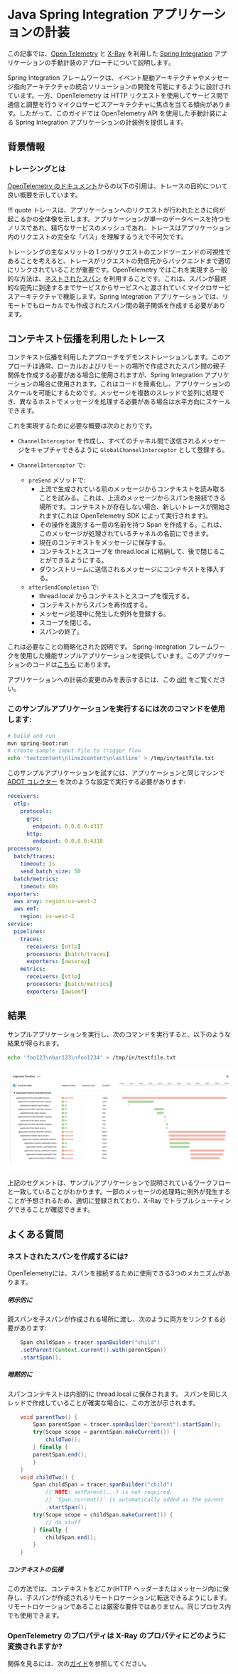# Java Spring Integration アプリケーションの計装

この記事では、[Open Telemetry](https://opentelemetry.io/) と [X-Ray](https://aws.amazon.com/xray/) を利用した [Spring Integration](https://docs.spring.io/spring-integration/reference/html/overview.html) アプリケーションの手動計装のアプローチについて説明します。

Spring Integration フレームワークは、イベント駆動アーキテクチャやメッセージ指向アーキテクチャの統合ソリューションの開発を可能にするように設計されています。一方、OpenTelemetry は HTTP リクエストを使用してサービス間で通信と調整を行うマイクロサービスアーキテクチャに焦点を当てる傾向があります。したがって、このガイドでは OpenTelemetry API を使用した手動計装による Spring Integration アプリケーションの計装例を提供します。

## 背景情報

### トレーシングとは

[OpenTelemetry のドキュメント](https://opentelemetry.io/docs/concepts/signals/traces/)からの以下の引用は、トレースの目的について良い概要を示しています。

!!! quote
    トレースは、アプリケーションへのリクエストが行われたときに何が起こるかの全体像を示します。アプリケーションが単一のデータベースを持つモノリスであれ、精巧なサービスのメッシュであれ、トレースはアプリケーション内のリクエストの完全な「パス」を理解するうえで不可欠です。

トレーシングの主なメリットの 1 つがリクエストのエンドツーエンドの可視性であることを考えると、トレースがリクエストの発信元からバックエンドまで適切にリンクされていることが重要です。OpenTelemetry ではこれを実現する一般的な方法は、[ネストされたスパン](https://opentelemetry.io/docs/instrumentation/java/manual/#create-nested-spans) を利用することです。これは、スパンが最終的な宛先に到達するまでサービスからサービスへと渡されていくマイクロサービスアーキテクチャで機能します。Spring Integration アプリケーションでは、リモートでもローカルでも作成されたスパン間の親子関係を作成する必要があります。

## コンテキスト伝播を利用したトレース

コンテキスト伝播を利用したアプローチをデモンストレーションします。このアプローチは通常、ローカルおよびリモートの場所で作成されたスパン間の親子関係を作成する必要がある場合に使用されますが、Spring Integration アプリケーションの場合に使用されます。これはコードを簡素化し、アプリケーションのスケールを可能にするためです。メッセージを複数のスレッドで並列に処理でき、異なるホストでメッセージを処理する必要がある場合は水平方向にスケールできます。

これを実現するために必要な概要は次のとおりです。

- ```ChannelInterceptor``` を作成し、すべてのチャネル間で送信されるメッセージをキャプチャできるように ```GlobalChannelInterceptor``` として登録する。

- ```ChannelInterceptor``` で:
  - ```preSend``` メソッドで:
    - 上流で生成されている前のメッセージからコンテキストを読み取ることを試みる。これは、上流のメッセージからスパンを接続できる場所です。コンテキストが存在しない場合、新しいトレースが開始されます(これは OpenTelemetry SDK によって実行されます)。
    - その操作を識別する一意の名前を持つ Span を作成する。これは、このメッセージが処理されているチャネルの名前にできます。
    - 現在のコンテキストをメッセージに保存する。
    - コンテキストとスコープを thread.local に格納して、後で閉じることができるようにする。 
    - ダウンストリームに送信されるメッセージにコンテキストを挿入する。
  - ```afterSendCompletion``` で:
    - thread.local からコンテキストとスコープを復元する。
    - コンテキストからスパンを再作成する。
    - メッセージ処理中に発生した例外を登録する。
    - スコープを閉じる。
    - スパンの終了。

これは必要なことの簡略化された説明です。 Spring-Integration フレームワークを使用した機能サンプルアプリケーションを提供しています。このアプリケーションのコードは[こちら](https://github.com/rapphil/spring-integration-samples/tree/rapphil-5.5.x-otel/applications/file-split-ftp) にあります。

アプリケーションへの計装の変更のみを表示するには、この [diff](https://github.com/rapphil/spring-integration-samples/compare/30e01ce9eefd8dae288eca44013810afa8c1a585..6f056a76350340a9658db0cad7fc12dbda505437) をご覧ください。

### このサンプルアプリケーションを実行するには次のコマンドを使用します:

``` bash
# build and run
mvn spring-boot:run
# create sample input file to trigger flow
echo 'testcontent\nline2content\nlastline' > /tmp/in/testfile.txt
```

このサンプルアプリケーションを試すには、アプリケーションと同じマシンで [ADOT コレクター](https://aws-otel.github.io/docs/getting-started/collector) を次のような設定で実行する必要があります:

``` yaml
receivers:
  otlp:
    protocols:
      grpc: 
        endpoint: 0.0.0.0:4317
      http:
        endpoint: 0.0.0.0:4318
processors:
  batch/traces:
    timeout: 1s
    send_batch_size: 50
  batch/metrics:
    timeout: 60s
exporters:
  aws xray: region:us-west-2
  aws emf:
    region: us-west-2
service:
  pipelines:
    traces:
      receivers: [otlp]
      processors: [batch/traces]
      exporters: [awsxray]
    metrics:
      receivers: [otlp]
      processors: [batch/metrics]
      exporters: [awsemf]
```

## 結果

サンプルアプリケーションを実行し、次のコマンドを実行すると、以下のような結果が得られます。

``` bash
echo 'foo123\nbar123\nfoo1234' > /tmp/in/testfile.txt
```

![X-Ray の結果](x-ray-results.png)

上記のセグメントは、サンプルアプリケーションで説明されているワークフローと一致していることがわかります。一部のメッセージの処理時に例外が発生することが予想されるため、適切に登録されており、X-Ray でトラブルシューティングできることが確認できます。

## よくある質問

### ネストされたスパンを作成するには?

OpenTelemetryには、スパンを接続するために使用できる3つのメカニズムがあります。

##### 明示的に

親スパンを子スパンが作成される場所に渡し、次のように両方をリンクする必要があります:

``` java
    Span childSpan = tracer.spanBuilder("child")
    .setParent(Context.current().with(parentSpan)) 
    .startSpan();
```

##### 暗黙的に

スパンコンテキストは内部的に thread.local に保存されます。
スパンを同じスレッドで作成していることが確実な場合に、この方法が示されます。

``` java
    void parentTwo() {
        Span parentSpan = tracer.spanBuilder("parent").startSpan(); 
        try(Scope scope = parentSpan.makeCurrent()) {
            childTwo(); 
        } finally {
        parentSpan.end(); 
        }
    }
    void childTwo() {
        Span childSpan = tracer.spanBuilder("child")
            // NOTE: setParent(...) is not required;
            // `Span.current()` is automatically added as the parent 
            .startSpan();
        try(Scope scope = childSpan.makeCurrent()) { 
            // do stuff
        } finally {
            childSpan.end();
        } 
    }
```

##### コンテキストの伝播

この方法では、コンテキストをどこか(HTTP ヘッダーまたはメッセージ内)に保存し、子スパンが作成されるリモートロケーションに転送できるようにします。リモートロケーションであることは厳密な要件ではありません。同じプロセス内でも使用できます。

### OpenTelemetry のプロパティは X-Ray のプロパティにどのように変換されますか?

関係を見るには、次の[ガイド](https://opentelemetry.io/docs/instrumentation/java/manual/#context-propagation)を参照してください。
